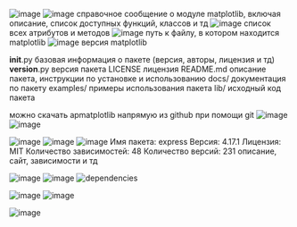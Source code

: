 ![image](https://github.com/user-attachments/assets/0db35eb6-12d1-4d0c-9457-1c552516d095)
![image](https://github.com/user-attachments/assets/f1c05886-5b9d-4f2e-8e4b-2cc6c2c241bf)
справочное сообщение о модуле matplotlib, включая описание, список доступных функций, классов и тд
![image](https://github.com/user-attachments/assets/258256c4-b967-480a-8359-770c6fa9920c)
список всех атрибутов и методов
![image](https://github.com/user-attachments/assets/ffd49a4c-c25d-486c-ab3e-3ca607a869fd)
путь к файлу, в котором находится matplotlib
![image](https://github.com/user-attachments/assets/1a7667a5-7c26-409f-b844-895accd8541f)
версия matplotlib

__init__.py базовая информация о пакете (версия, авторы, лицензия и тд)
__version__.py версия пакета
LICENSE лицензия
README.md описание пакета, инструкции по установке и использованию
docs/ документация по пакету
examples/ примеры использования пакета
lib/ исходный код пакета

можно скачать арmatplotlib напрямую из github при помощи git
![image](https://github.com/user-attachments/assets/d3d8737b-f5dc-428f-a001-d73f3d92307a)
![image](https://github.com/user-attachments/assets/fd9d0f71-36d3-453f-8787-496df60768b7)


![image](https://github.com/user-attachments/assets/3c06d8e1-e159-48ff-ada0-f34fccb2e750)
![image](https://github.com/user-attachments/assets/a085f5b9-f5a1-468b-a6d3-f98d5328a989)
![image](https://github.com/user-attachments/assets/8111d4ea-ef9e-4647-9598-7c80ee2e6543)
Имя пакета: express
Версия: 4.17.1
Лицензия: MIT
Количество зависимостей: 48
Количество версий: 231
описание, сайт, зависимости и тд

![image](https://github.com/user-attachments/assets/9d668c80-02b7-4cf5-aaf7-85d493058967)
![image](https://github.com/user-attachments/assets/4e419b62-ff70-4a20-9eb7-11392b7ae111)
![dependencies](https://github.com/user-attachments/assets/577a8c98-646a-4ff3-9b32-8c560b088cce)

![image](https://github.com/user-attachments/assets/e1b7d89d-5643-4bfb-9181-87407800efc5)
![image](https://github.com/user-attachments/assets/943210ee-aa44-426c-808f-9e5aad68d10d)

![image](https://github.com/user-attachments/assets/3c33731b-67c2-47dd-b256-7d55a60ae9a9)

